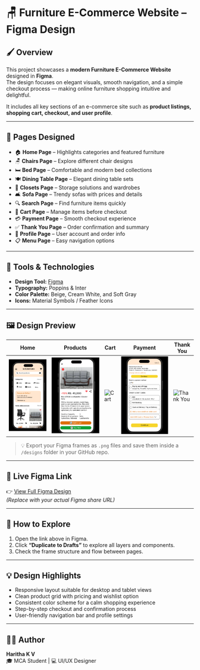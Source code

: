 # 🪑 Furniture E-Commerce Website – Figma Design

## 🖌️ Overview
This project showcases a **modern Furniture E-Commerce Website** designed in **Figma**.  
The design focuses on elegant visuals, smooth navigation, and a simple checkout process — making online furniture shopping intuitive and delightful.

It includes all key sections of an e-commerce site such as **product listings, shopping cart, checkout, and user profile**.

---

## 🧭 Pages Designed
- 🏠 **Home Page** – Highlights categories and featured furniture  
- 🪑 **Chairs Page** – Explore different chair designs  
- 🛏️ **Bed Page** – Comfortable and modern bed collections  
- 🍽️ **Dining Table Page** – Elegant dining table sets  
- 🚪 **Closets Page** – Storage solutions and wardrobes  
- 🛋️ **Sofa Page** – Trendy sofas with prices and details  
- 🔍 **Search Page** – Find furniture items quickly  
- 🛒 **Cart Page** – Manage items before checkout  
- 💳 **Payment Page** – Smooth checkout experience  
- ✅ **Thank You Page** – Order confirmation and summary  
- 👤 **Profile Page** – User account and order info  
- 📋 **Menu Page** – Easy navigation options  

---

## 🧰 Tools & Technologies
- **Design Tool:** [Figma](https://www.figma.com/)  
- **Typography:** Poppins & Inter  
- **Color Palette:** Beige, Cream White, and Soft Gray  
- **Icons:** Material Symbols / Feather Icons  

---

## 🖼️ Design Preview

| Home | Products | Cart | Payment | Thank You |
|------|-----------|------|----------|------------|
| ![Home](https://github.com/Haritha-KV/Furniture-E-Commerce-Website-Figma-Design/blob/main/home%20page.png) | ![Products](https://github.com/Haritha-KV/Furniture-E-Commerce-Website-Figma-Design/blob/main/product%20page.png) | ![Cart](designs/cart.png) | ![Payment](https://github.com/Haritha-KV/Furniture-E-Commerce-Website-Figma-Design/blob/main/payment%20page.png) | ![Thank You](designs/thankyou.png) |

> 💡 Export your Figma frames as `.png` files and save them inside a `/designs` folder in your GitHub repo.

---

## 🔗 Live Figma Link
👉 [View Full Figma Design](https://www.figma.com/design/fCoFr0z5xtvDcTW7C6058f/Furniture-web-site?node-id=0-1&m=dev&t=UjfAkwjjlXjm3yiQ-1)  
*(Replace with your actual Figma share URL)*

---

## 🚀 How to Explore
1. Open the link above in Figma.  
2. Click **“Duplicate to Drafts”** to explore all layers and components.  
3. Check the frame structure and flow between pages.  

---

## 💡 Design Highlights
- Responsive layout suitable for desktop and tablet views  
- Clean product grid with pricing and wishlist option  
- Consistent color scheme for a calm shopping experience  
- Step-by-step checkout and confirmation process  
- User-friendly navigation bar and profile settings  

---

## 👩‍💻 Author
**Haritha K V**  
🎓 MCA Student | 💻 UI/UX Designer 
